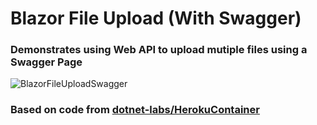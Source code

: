 # Blazor File Upload (With Swagger)
### Demonstrates using Web API to upload mutiple files using a Swagger Page
![BlazorFileUploadSwagger](https://user-images.githubusercontent.com/1857799/172001077-2f6ed4ae-199d-4cff-962c-92e900643d0f.gif)
### Based on code from [dotnet-labs/HerokuContainer](https://github.com/dotnet-labs/HerokuContainer)
